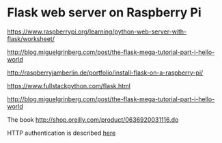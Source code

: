 # Flask web server on Raspberry Pi

https://www.raspberrypi.org/learning/python-web-server-with-flask/worksheet/

http://blog.miguelgrinberg.com/post/the-flask-mega-tutorial-part-i-hello-world

http://raspberryjamberlin.de/portfolio/install-flask-on-a-raspberry-pi/


https://www.fullstackpython.com/flask.html

http://blog.miguelgrinberg.com/post/the-flask-mega-tutorial-part-i-hello-world

The book http://shop.oreilly.com/product/0636920031116.do


HTTP authentication is described [here](https://media.readthedocs.org/pdf/flask-httpauth/latest/flask-httpauth.pdf)